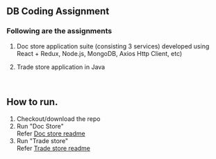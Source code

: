 ## DB Coding Assignment  
  
### Following are the assignments  
1. Doc store application suite (consisting 3 services) developed using React + Redux, Node.js, MongoDB, Axios Http Client, etc)

2. Trade store application in Java  
  

<br/>  


## How to run.

1. Checkout/download the repo
2. Run "Doc Store"
	<br/> Refer <a href="./docstore/README.md">Doc store readme</a> 
3. Run "Trade store"
	<br/>Refer <a href="./tradestore/README.md">Trade store readme</a>
